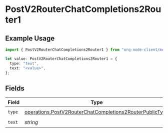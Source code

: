 # PostV2RouterChatCompletions2Router1

## Example Usage

```typescript
import { PostV2RouterChatCompletions2Router1 } from "orq-node-client/models/operations";

let value: PostV2RouterChatCompletions2Router1 = {
  type: "text",
  text: "<value>",
};
```

## Fields

| Field                                                                                                                              | Type                                                                                                                               | Required                                                                                                                           | Description                                                                                                                        |
| ---------------------------------------------------------------------------------------------------------------------------------- | ---------------------------------------------------------------------------------------------------------------------------------- | ---------------------------------------------------------------------------------------------------------------------------------- | ---------------------------------------------------------------------------------------------------------------------------------- |
| `type`                                                                                                                             | [operations.PostV2RouterChatCompletions2RouterPublicType](../../models/operations/postv2routerchatcompletions2routerpublictype.md) | :heavy_check_mark:                                                                                                                 | N/A                                                                                                                                |
| `text`                                                                                                                             | *string*                                                                                                                           | :heavy_check_mark:                                                                                                                 | N/A                                                                                                                                |